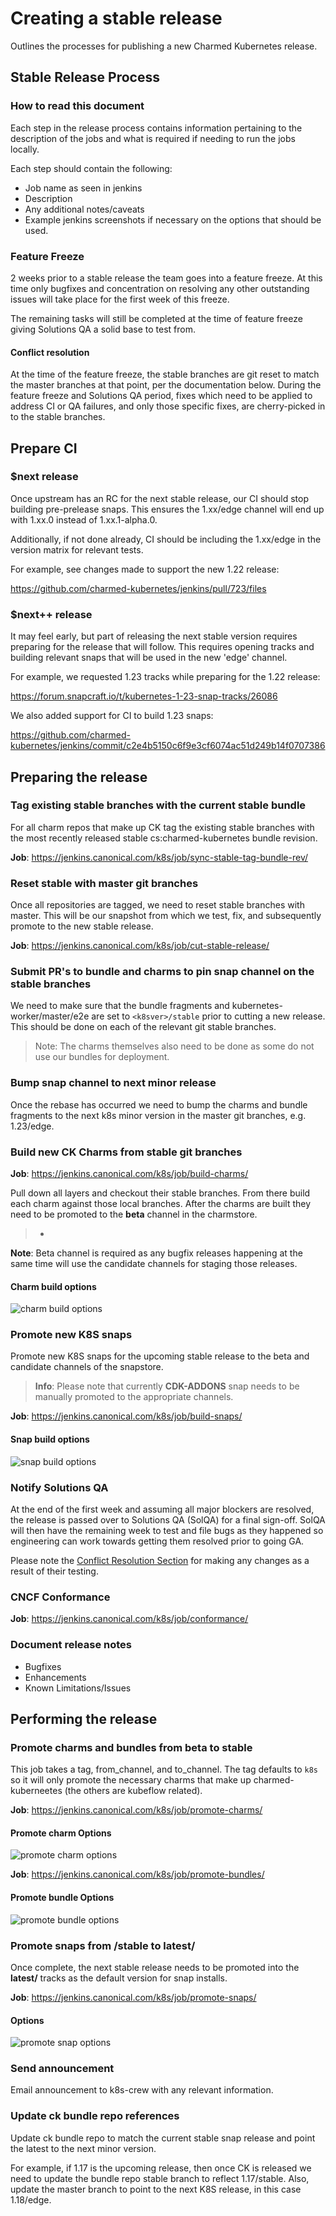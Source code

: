 # Creating a stable release
Outlines the processes for publishing a new Charmed Kubernetes release.

## Stable Release Process

### How to read this document

Each step in the release process contains information pertaining to the
description of the jobs and what is required if needing to run the jobs
locally.

Each step should contain the following:

- Job name as seen in jenkins
- Description
- Any additional notes/caveats
- Example jenkins screenshots if necessary on the options that should be used.

### Feature Freeze

2 weeks prior to a stable release the team goes into a feature freeze. At this
time only bugfixes and concentration on resolving any other outstanding issues
will take place for the first week of this freeze.

The remaining tasks will still be completed at the time of feature freeze giving
Solutions QA a solid base to test from.

#### Conflict resolution

At the time of the feature freeze, the stable branches are git reset to match
the master branches at that point, per the documentation below. During the
feature freeze and Solutions QA period, fixes which need to be applied to
address CI or QA failures, and only those specific fixes, are cherry-picked in
to the stable branches.

## Prepare CI

### $next release

Once upstream has an RC for the next stable release, our CI should stop
building pre-prelease snaps. This ensures the 1.xx/edge channel will end up
with 1.xx.0 instead of 1.xx.1-alpha.0.

Additionally, if not done already, CI should be including the 1.xx/edge in the
version matrix for relevant tests.

For example, see changes made to support the new 1.22 release:

https://github.com/charmed-kubernetes/jenkins/pull/723/files

### $next++ release

It may feel early, but part of releasing the next stable version requires
preparing for the release that will follow. This requires opening tracks and
building relevant snaps that will be used in the new 'edge' channel.

For example, we requested 1.23 tracks while preparing for the 1.22 release:

https://forum.snapcraft.io/t/kubernetes-1-23-snap-tracks/26086

We also added support for CI to build 1.23 snaps:

https://github.com/charmed-kubernetes/jenkins/commit/c2e4b5150c6f9e3cf6074ac51d249b14f0707386

## Preparing the release

### Tag existing stable branches with the current stable bundle

For all charm repos that make up CK tag the existing stable branches with
the most recently released stable cs:charmed-kubernetes bundle revision.

**Job**: https://jenkins.canonical.com/k8s/job/sync-stable-tag-bundle-rev/

### Reset stable with master git branches

Once all repositories are tagged, we need to reset stable branches with
master. This will be our snapshot from which we test, fix, and subsequently
promote to the new stable release.

**Job**: https://jenkins.canonical.com/k8s/job/cut-stable-release/

### Submit PR's to bundle and charms to pin snap channel on the stable branches

We need to make sure that the bundle fragments and kubernetes-worker/master/e2e
are set to `<k8sver>/stable` prior to cutting a new release. This should be done
on each of the relevant git stable branches.

> Note: The charms themselves also need to be done as some do not use our
  bundles for deployment.

### Bump snap channel to next minor release

Once the rebase has occurred we need to bump the charms and bundle fragments
to the next k8s minor version in the master git branches, e.g. 1.23/edge.

### Build new CK Charms from stable git branches

**Job**: https://jenkins.canonical.com/k8s/job/build-charms/

Pull down all layers and checkout their stable branches. From there build
each charm against those local branches. After the charms are built they need to be
promoted to the **beta** channel in the charmstore.

>-
  **Note**: Beta channel is required as any bugfix releases happening at the
  same time will use the candidate channels for staging those releases.

#### Charm build options

![charm build options](build-charms-options.png)

### Promote new K8S snaps

Promote new K8S snaps for the upcoming stable release to the beta and
candidate channels of the snapstore.

> **Info**: Please note that currently **CDK-ADDONS** snap needs to be
    manually promoted to the appropriate channels.

**Job**: https://jenkins.canonical.com/k8s/job/build-snaps/

#### Snap build options

![snap build options](build-snaps-options.png)

### Notify Solutions QA

At the end of the first week and assuming all major blockers are resolved, the
release is passed over to Solutions QA (SolQA) for a final sign-off. SolQA will
then have the remaining week to test and file bugs as they happened so
engineering can work towards getting them resolved prior to going GA.

Please note the [Conflict Resolution Section](#conflict-resolution) for making
any changes as a result of their testing.

### CNCF Conformance

**Job**: https://jenkins.canonical.com/k8s/job/conformance/

### Document release notes

- Bugfixes
- Enhancements
- Known Limitations/Issues

## Performing the release

### Promote charms and bundles from **beta** to **stable**

This job takes a tag, from_channel, and to_channel. The tag defaults to `k8s` so
it will only promote the necessary charms that make up charmed-kuberneetes (the
others are kubeflow related).

**Job**: https://jenkins.canonical.com/k8s/job/promote-charms/

#### Promote charm Options

![promote charm options](promote-charms.png)

**Job**: https://jenkins.canonical.com/k8s/job/promote-bundles/

#### Promote bundle Options

![promote bundle options](promote-bundles.png)

### Promote snaps from <stable track>/stable to latest/<risks>

Once complete, the next stable release needs to be promoted into the
**latest/<risks>** tracks as the default version for snap installs.

**Job**: https://jenkins.canonical.com/k8s/job/promote-snaps/

#### Options

![promote snap options](promote-snaps-stable.png)

### Send announcement

Email announcement to k8s-crew with any relevant information.

### Update ck bundle repo references

Update ck bundle repo to match the current stable snap release and point the
latest to the next minor version.

For example, if 1.17 is the upcoming release, then once CK is released we
need to update the bundle repo stable branch to reflect 1.17/stable. Also,
update the master branch to point to the next K8S release, in this case
1.18/edge.

